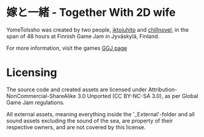 # 嫁と一緒 - Together With 2D wife

YomeToIssho was created by two people, [jktoiuhito](https://github.com/jktoiuhito) and [chillnovel](https://github.com/chillnovel), in the span of 48 hours at Finnish Game Jam in Jyväskylä, Finland.

For more information, visit the games [GGJ page](https://globalgamejam.org/2019/games/%E5%AB%81%E3%81%A8%E4%B8%80%E7%B7%92-together-2d-wife)

# Licensing

The source code and created assets are licensed under Attribution-NonCommercial-ShareAlike 3.0 Unported (CC BY-NC-SA 3.0), as per Global Game Jam regulations.

All external assets, meaning everything inside the '\_External'-folder and all sound assets excluding the sound of the sea, are property of their respective owners, and are not covered by this license.
